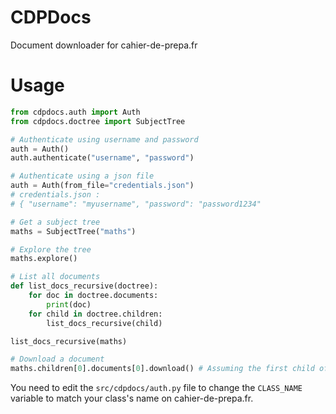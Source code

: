 # CDPDocs
Document downloader for cahier-de-prepa.fr

# Usage
```python
from cdpdocs.auth import Auth
from cdpdocs.doctree import SubjectTree

# Authenticate using username and password
auth = Auth()
auth.authenticate("username", "password")

# Authenticate using a json file
auth = Auth(from_file="credentials.json")
# credentials.json : 
# { "username": "myusername", "password": "password1234"

# Get a subject tree
maths = SubjectTree("maths")

# Explore the tree
maths.explore()

# List all documents
def list_docs_recursive(doctree):
    for doc in doctree.documents:
        print(doc)
    for child in doctree.children:
        list_docs_recursive(child)

list_docs_recursive(maths)

# Download a document
maths.children[0].documents[0].download() # Assuming the first child of maths has at least one document 
```
    
You need to edit the `src/cdpdocs/auth.py` file to change the `CLASS_NAME` variable to match your class's name on cahier-de-prepa.fr.

